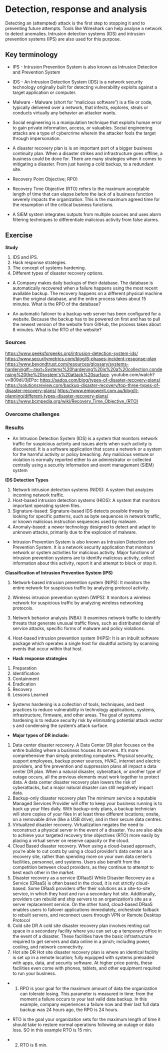 # Detection, response and analysis
 
Detecting an (attempted) attack is the first step to stopping it and to preventing future attempts. Tools like Wireshark can help analyse a network to detect anomalies. Intrusion detection systems (IDS) and intrusion prevention systems (IPS) are also used for this purpose.

## Key terminology

* IPS - Intrusion Prevention System is also known as Intrusion Detection and Prevention System

* IDS - An Intrusion Detection System (IDS) is a network security technology originally built for detecting vulnerability exploits against a target application or computer.

* Malware - Malware (short for “malicious software”) is a file or code, typically delivered over a network, that infects, explores, steals or conducts virtually any behavior an attacker wants. 

* Social engineering is a manipulation technique that exploits human error to gain private information, access, or valuables. Social engineering attacks are a type of cybercrime wherein the attacker fools the target through impersonation.

* A disaster recovery plan is is an important part of a bigger business continuity plan. When a disaster strikes and infrastructure goes offline, a business could be done for. There are many strategies when it comes to mitigating a disaster. From just having a cold backup, to a redundant site.

* Recovery Point Objective; RPO)

* Recovery Time Objective (RTO) refers to the maximum acceptable length of time that can elapse before the lack of a business function severely impacts the organization. This is the maximum agreed time for the resumption of the critical business functions.

*  A SIEM system integrates outputs from multiple sources and uses alarm filtering techniques to differentiate malicious activity from false alarms.

## Exercise

**Study**
1. IDS and IPS.
2. Hack response strategies.
3. The concept of systems hardening.
4. Different types of disaster recovery options.


* A Company makes daily backups of their database. The database is automatically recovered when a failure happens using the most recent available backup. The recovery happens on a different physical machine than the original database, and the entire process takes about 15 minutes. What is the RPO of the database?

* An automatic failover to a backup web server has been configured for a website. Because the backup has to be powered on first and has to pull the newest version of the website from GitHub, the process takes about 8 minutes. What is the RTO of the website?


### Sources

https://www.geeksforgeeks.org/intrusion-detection-system-ids/
https://www.securitymetrics.com/blog/6-phases-incident-response-plan
https://www.beyondtrust.com/resources/glossary/systems-hardening#:~:text=Systems%20hardening%20is%20a%20collection,condensing%20the%20system's%20attack%20surface.
youtube.com/watch?v=B09dU3jEPzc
https://sados.com/blog/types-of-disaster-recovery-plans/
https://solutionsreview.com/backup-disaster-recovery/top-three-types-of-disaster-recovery-plans/
https://www.empowerit.com.au/blog/it-planning/different-types-disaster-recovery-plans/
https://www.bcmpedia.org/wiki/Recovery_Time_Objective_(RTO)


### Overcome challenges

### Results

* An Intrusion Detection System (IDS) is a system that monitors network traffic for suspicious activity and issues alerts when such activity is discovered. It is a software application that scans a network or a system for the harmful activity or policy breaching. Any malicious venture or violation is normally reported either to an administrator or collected centrally using a security information and event management (SIEM) system

**IDS Detection Types**

1. Network intrusion detection systems (NIDS): A system that analyzes incoming network traffic.
2. Host-based intrusion detection systems (HIDS): A system that monitors important operating system files.
3. Signature-based: Signature-based IDS detects possible threats by looking for specific patterns, such as byte sequences in network traffic, or known malicious instruction sequences used by malware.
4. Anomaly-based: a newer technology designed to detect and adapt to unknown attacks, primarily due to the explosion of malware.


* Intrusion Prevention System is also known as Intrusion Detection and Prevention System. It is a network security application that monitors network or system activities for malicious activity. Major functions of intrusion prevention systems are to identify malicious activity, collect information about this activity, report it and attempt to block or stop it. 

**Classification of Intrusion Prevention System (IPS)**

1. Network-based intrusion prevention system (NIPS): 
It monitors the entire network for suspicious traffic by analyzing protocol activity. 
 
2. Wireless intrusion prevention system (WIPS): 
It monitors a wireless network for suspicious traffic by analyzing wireless networking protocols. 
 
3. Network behavior analysis (NBA): 
It examines network traffic to identify threats that generate unusual traffic flows, such as distributed denial of service attacks, specific forms of malware and policy violations. 
 
4. Host-based intrusion prevention system (HIPS): 
It is an inbuilt software package which operates a single host for doubtful activity by scanning events that occur within that host. 

* **Hack response strategies**
1. Preparation
2. Identification
3. Containment
4. Eradication
5. Recovery
6. Lessons Learned


* Systems hardening is a collection of tools, techniques, and best practices to reduce vulnerability in technology applications, systems, infrastructure, firmware, and other areas. The goal of systems hardening is to reduce security risk by eliminating potential attack vector s and condensing the system’s attack surface. 


* **Major types of DR include:**
1. Data center disaster recovery.
 A Data Center DR plan focuses on the entire building where a business houses its servers. It’s more comprehensive than simply protecting computers. Physical security, support employees, backup power sources, HVAC, internet and electric providers, and fire prevention and suppression plans all impact a data center DR plan. When a natural disaster, cyberattack, or another type of outage occurs, all the previous elements must work together to protect data. A data center disaster recovery plan lowers the risk of cyberattacks, but a major natural disaster can still negatively impact data.
2. Backup-only disaster recovery plan
 The minimum service a reputable Managed Services Provider will offer to keep your business running is to back up your files daily. With backup-only plans, a backup technician will store copies of your files in at least three different locations; onsite, on a removable drive (like a USB drive), and in their secure data centres.
3. Virtualized disaster recovery. 
 Virtualization negates the need to reconstruct a physical server in the event of a disaster. You are also able to achieve your targeted recovery time objectives (RTO) more easily by placing a virtual server on reserve capacity or the cloud. 
4. Cloud Based disaster recovery. 
 When using a cloud-based approach, you’re able to cut costs by using a cloud provider’s data center as a recovery site, rather than spending more on your own data center’s facilities, personnel, and systems. Users also benefit from the competition between cloud providers, as they continue to attempt to best each other in the market.
5. Disaster recovery as a service (DRaaS)
 While Disaster Recovery as a Service (DRaaS) is often based in the cloud, it is not strictly cloud-based. Some DRaaS providers offer their solutions as a site-to-site service, in which they host and run a secondary hot site. Additionally, providers can rebuild and ship servers to an organization’s site as a server replacement service. On the other hand, cloud-based DRaaS enables users to failover applications immediately, orchestrate failback to rebuilt servers, and reconnect users through VPN or Remote Desktop Protocol
6. Cold site DR
 A cold site disaster recovery plan involves renting out space in a secondary facility where you can set up a temporary office in the event of a disaster. These facilities have the basic infrastructure required to get servers and data online in a pinch; including power, cooling, and network connectivity.
 7. Hot site DR
   Hot site disaster recovery plan is where an identical facility is set up in a remote location; fully equipped with systems preloaded with apps, data, and security software. At higher price points, these facilities even come with phones, tablets, and other equipment required to run your business.



* 1. RPO is your goal for the maximum amount of data the organization can tolerate losing. This parameter is measured in time: from the moment a failure occurs to your last valid data backup. In this example, company experiences a failure now and their last full data backup was 24 hours ago, the RPO is 24 hours. 
* RTO is the goal your organization sets for the maximum length of time it should take to restore normal operations following an outage or data loss.
SO in this example RTO is 15 min.

* 2. RTO is 8 min.